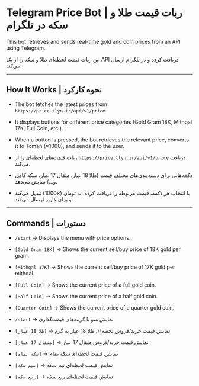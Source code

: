 # Telegram Price Bot | ربات قیمت طلا و سکه در تلگرام

This bot retrieves and sends real-time gold and coin prices from an API using Telegram.

این ربات قیمت لحظه‌ای طلا و سکه را از یک API دریافت کرده و در تلگرام ارسال می‌کند.

---

## How It Works | نحوه کارکرد

- The bot fetches the latest prices from `https://price.tlyn.ir/api/v1/price`.
- It displays buttons for different price categories (Gold Gram 18K, Mithqal 17K, Full Coin, etc.).
- When a button is pressed, the bot retrieves the relevant price, converts it to Toman (×1000), and sends it to the user.

- ربات قیمت‌های لحظه‌ای را از `https://price.tlyn.ir/api/v1/price` دریافت می‌کند.
- دکمه‌هایی برای دسته‌بندی‌های مختلف قیمت (طلا 18 عیار، مثقال 17 عیار، سکه کامل و...) نمایش می‌دهد.
- با انتخاب هر دکمه، قیمت مربوطه را دریافت کرده، به تومان (×1000) تبدیل می‌کند و برای کاربر ارسال می‌کند.

---

## Commands | دستورات

- `/start` → Displays the menu with price options.
- `[Gold Gram 18K]` → Shows the current sell/buy price of 18K gold per gram.
- `[Mithqal 17K]` → Shows the current sell/buy price of 17K gold per mithqal.
- `[Full Coin]` → Shows the current price of a full gold coin.
- `[Half Coin]` → Shows the current price of a half gold coin.
- `[Quarter Coin]` → Shows the current price of a quarter gold coin.

- `/start` → نمایش منو با گزینه‌های قیمت‌گذاری
- `[طلا 18 عیار]` → نمایش قیمت خرید/فروش لحظه‌ای طلا 18 عیار به گرم
- `[مثقال 17 عیار]` → نمایش قیمت خرید/فروش مثقال 17 عیار
- `[سکه تمام]` → نمایش قیمت لحظه‌ای سکه تمام
- `[نیم سکه]` → نمایش قیمت لحظه‌ای نیم سکه
- `[ربع سکه]` → نمایش قیمت لحظه‌ای ربع سکه
